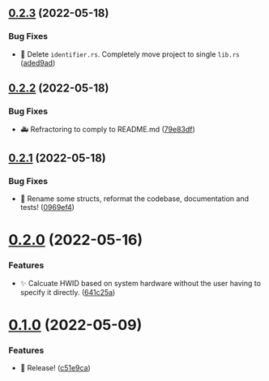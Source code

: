 ## [0.2.3](https://github.com/ChecksumDev/uniqueid/compare/v0.2.2...v0.2.3) (2022-05-18)


### Bug Fixes

* :art: Delete `identifier.rs`. Completely move project to single `lib.rs` ([aded9ad](https://github.com/ChecksumDev/uniqueid/commit/aded9adbc3116893834ce543ad6e1a339e569cb9))



## [0.2.2](https://github.com/ChecksumDev/uniqueid/compare/v0.2.1...v0.2.2) (2022-05-18)


### Bug Fixes

* :ambulance: Refractoring to comply to README.md ([79e83df](https://github.com/ChecksumDev/uniqueid/commit/79e83df1d8d8397b9772dbf637ab6f26bb8eafea))



## [0.2.1](https://github.com/ChecksumDev/uniqueid/compare/v0.2.0...v0.2.1) (2022-05-18)


### Bug Fixes

* :art: Rename some structs, reformat the codebase, documentation and tests! ([0969ef4](https://github.com/ChecksumDev/uniqueid/commit/0969ef458997be30039c871b52e89f1b456bbc35))



# [0.2.0](https://github.com/ChecksumDev/uniqueid/compare/v0.1.0...v0.2.0) (2022-05-16)


### Features

* :sparkles: Calcuate HWID based on system hardware without the user having to specify it directly. ([641c25a](https://github.com/ChecksumDev/uniqueid/commit/641c25abb7ce3a05de6b908c7d23358577519a56))



# [0.1.0](https://github.com/ChecksumDev/uniqueid/compare/c51e9ca77d09bae149fa4f216c0ad8450cbde5a6...v0.1.0) (2022-05-09)


### Features

* :tada: Release! ([c51e9ca](https://github.com/ChecksumDev/uniqueid/commit/c51e9ca77d09bae149fa4f216c0ad8450cbde5a6))



